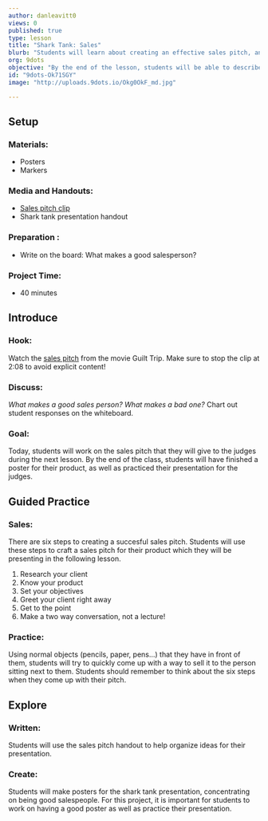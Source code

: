 ```yaml
---
author: danleavitt0
views: 0
published: true
type: lesson
title: "Shark Tank: Sales"
blurb: "Students will learn about creating an effective sales pitch, and create a poster and presentation to sell their own products."
org: 9dots
objective: "By the end of the lesson, students will be able to describe what makes an effective sales pitch, and create a presentation for selling their own products."
id: "9dots-Ok71SGY"
image: "http://uploads.9dots.io/Okg0OkF_md.jpg"

---
```


## Setup

### Materials:

- Posters
- Markers

### Media and Handouts:

- [Sales pitch clip](https://www.youtube.com/watch?v=h5xJrw_h5Nk)
- Shark tank presentation handout

### Preparation :

- Write on the board:  What makes a good salesperson?

### Project Time:

- 40 minutes

## Introduce

### Hook:
Watch the [sales pitch](https://www.youtube.com/watch?v=h5xJrw_h5Nk) from the movie Guilt Trip. Make sure to stop the clip at 2:08 to avoid explicit content!

### Discuss:
_What makes a good sales person? What makes a bad one?_
Chart out student responses on the whiteboard.

### Goal:
Today, students will work on the sales pitch that they will give to the judges during the next lesson. By the end of the class, students will have finished a poster for their product, as well as practiced their presentation for the judges.

## Guided Practice

### Sales:
There are six steps to creating a succesful sales pitch. Students will use these steps to craft a sales pitch for their product which they will be presenting in the following lesson.

1. Research your client
2. Know your product
3. Set your objectives
4. Greet your client right away
5. Get to the point
6. Make a two way conversation, not a lecture!

### Practice:
Using normal objects (pencils, paper, pens...) that they have in front of them, students will try to quickly come up with a way to sell it to the person sitting next to them. Students should remember to think about the six steps when they come up with their pitch.

## Explore

### Written:
Students will use the sales pitch handout to help organize ideas for their presentation. 

### Create:
Students will make posters for the shark tank presentation, concentrating on being good salespeople. For this project, it is important for students to work on having a good poster as well as practice their presentation.
